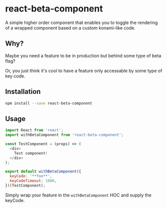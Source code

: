 # react-beta-component

A simple higher order component that enables you to toggle the rendering of a wrapped component based on a custom konami-like code.

## Why?

Maybe you need a feature to be in production but behind some type of beta flag?

Or, you just think it's cool to have a feature only accessable by some type of key code.

## Installation

```bash
npm install --save react-beta-component
```

## Usage

```js
import React from 'react';
import withBetaComponent from 'react-beta-component';

const TestComponent = (props) => (
  <div>
    Test component!
  </div>
);

export default withBetaComponent({
  keyCode: '**foo**',
  keyCodeTimeout: 1000,
})(TestComponent);
```

Simply wrap your feature in the `withBetaComponent` HOC and supply the keyCode.
